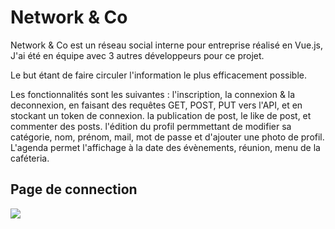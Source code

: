 # Network & Co

Network & Co est un réseau social interne pour entreprise réalisé en Vue.js, J'ai été en équipe avec 3 autres développeurs pour ce projet.

Le but étant de faire circuler l'information le plus efficacement possible. 

Les fonctionnalités sont les suivantes : l'inscription, la connexion & la deconnexion, en faisant des requêtes GET, POST, PUT vers l'API, et en stockant un token de connexion.
la publication de post, le like de post, et commenter des posts.
l'édition du profil permmettant de modifier sa catégorie, nom, prénom, mail, mot de passe et d'ajouter une photo de profil.
L'agenda permet l'affichage à la date des évènements, réunion, menu de la caféteria.

## Page de connection
<img src="https://user-images.githubusercontent.com/82309879/115141479-d2336e80-a03c-11eb-9dc7-b51d5fdd36e6.png">






